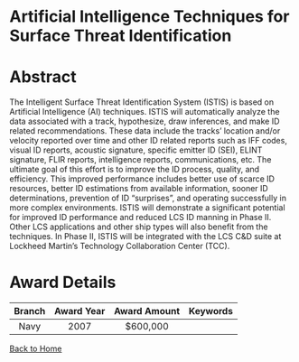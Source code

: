
Artificial Intelligence Techniques for Surface Threat Identification
====================================================================

# Abstract


The Intelligent Surface Threat Identification System (ISTIS) is based on Artificial Intelligence (AI) techniques.  ISTIS will automatically analyze the data associated with a track, hypothesize, draw inferences, and make ID related recommendations.  These data include the tracks’ location and/or velocity reported over time and other ID related reports such as IFF codes, visual ID reports, acoustic signature, specific emitter ID (SEI), ELINT signature, FLIR reports, intelligence reports, communications, etc. The ultimate goal of this effort is to improve the ID process, quality, and efficiency.  This improved performance includes better use of scarce ID resources, better ID estimations from available information, sooner ID determinations, prevention of ID “surprises”, and operating successfully in more complex environments.  ISTIS will demonstrate a significant potential for improved ID performance and reduced LCS ID manning in Phase II.  Other LCS applications and other ship types will also benefit from the techniques.  In Phase II, ISTIS will be integrated with the LCS C&D suite at Lockheed Martin’s Technology Collaboration Center (TCC).  

# Award Details

|Branch|Award Year|Award Amount|Keywords|
| :---: | :---: | :---: | :---: |
|Navy|2007|$600,000||
  
  


[Back to Home](https://github.com/chrischow/dod_sbir_awards/DJ/#1864)
